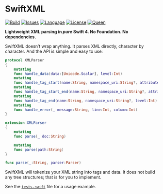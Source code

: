 # SwiftXML

[![Build](https://travis-ci.org/kelvin13/swiftxml.svg?branch=master)](https://travis-ci.org/kelvin13/swiftxml)
[![Issues](https://img.shields.io/github/issues/kelvin13/swiftxml.svg)](https://github.com/kelvin13/swiftxml/issues?state=open)
[![Language](https://img.shields.io/badge/version-swift_4-ffa020.svg)](https://swift.org/)
[![License](https://img.shields.io/badge/license-GPL3-ff3079.svg)](https://github.com/kelvin13/swiftxml/blob/master/LICENSE.gpl3)
[![Queen](https://img.shields.io/badge/taylor-swift-e030ff.svg)](https://www.google.com/search?q=where+is+ts6&oq=where+is+ts6)

**Lightweight XML parsing in *pure* Swift 4. No Foundation. No dependencies.**

SwiftXML doesn’t wrap anything. It parses XML directly, character by character. And the API is simple and easy to use:

```swift
protocol XMLParser
{
    mutating
    func handle_data(data:[Unicode.Scalar], level:Int)
    mutating
    func handle_tag_start(name:String, namespace_uri:String?, attributes:[String: String], level:Int)
    mutating
    func handle_tag_start_end(name:String, namespace_uri:String?, attributes:[String: String], level:Int)
    mutating
    func handle_tag_end(name:String, namespace_uri:String?, level:Int)
    mutating
    func handle_error(_ message:String, line:Int, column:Int)
}

extension XMLParser
{
    mutating
    func parse(_ doc:String)

    mutating
    func parse(path:String)
}
```

```swift
func parse(_:String, parser:Parser)
```

SwiftXML will tokenize your XML string into tags and data. It does not build any tree structures; that is for you to implement.

See the [`tests.swift`](tests/swiftxml/tests.swift) file for a usage example.
